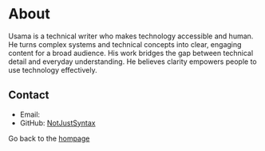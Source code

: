 # About

Usama is a technical writer who makes technology accessible and human. He turns complex systems and technical concepts into clear, engaging content for a broad audience. His work bridges the gap between technical detail and everyday understanding. He believes clarity empowers people to use technology effectively.

## Contact

- Email:
- GitHub: [NotJustSyntax](https://www.github.com/notjustsyntax "Usama's GitHub")
  
Go back to the [hompage](index.md)